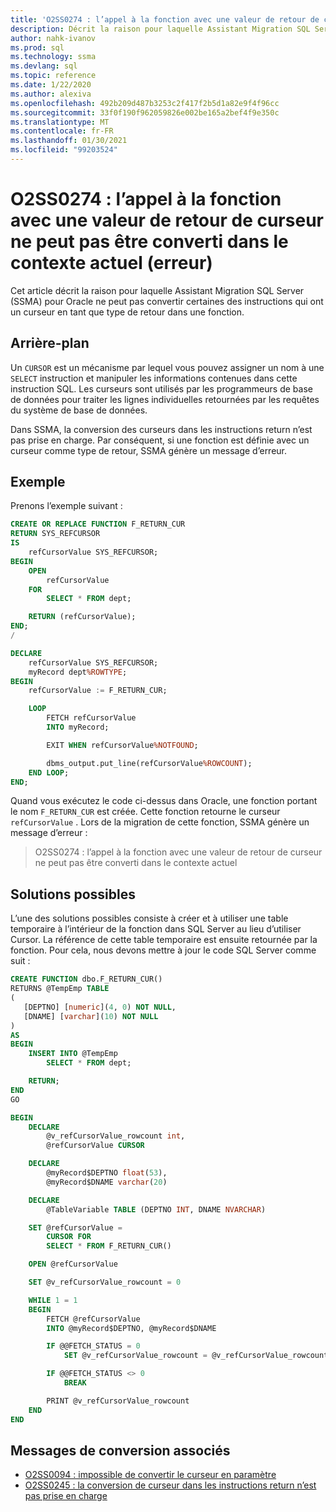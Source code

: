 ```yaml
---
title: 'O2SS0274 : l’appel à la fonction avec une valeur de retour de curseur ne peut pas être converti dans le contexte actuel (erreur)'
description: Décrit la raison pour laquelle Assistant Migration SQL Server (SSMA) pour Oracle ne peut pas convertir certaines des instructions qui ont un curseur en tant que type de retour dans un message d’erreur de fonction O2SS0274.
author: nahk-ivanov
ms.prod: sql
ms.technology: ssma
ms.devlang: sql
ms.topic: reference
ms.date: 1/22/2020
ms.author: alexiva
ms.openlocfilehash: 492b209d487b3253c2f417f2b5d1a82e9f4f96cc
ms.sourcegitcommit: 33f0f190f962059826e002be165a2bef4f9e350c
ms.translationtype: MT
ms.contentlocale: fr-FR
ms.lasthandoff: 01/30/2021
ms.locfileid: "99203524"
---
```

# <a name="o2ss0274-call-to-function-with-cursor-return-value-cannot-be-converted-in-current-context-error"></a>O2SS0274 : l’appel à la fonction avec une valeur de retour de curseur ne peut pas être converti dans le contexte actuel (erreur)

Cet article décrit la raison pour laquelle Assistant Migration SQL Server (SSMA) pour Oracle ne peut pas convertir certaines des instructions qui ont un curseur en tant que type de retour dans une fonction.

## <a name="background"></a>Arrière-plan

Un `CURSOR` est un mécanisme par lequel vous pouvez assigner un nom à une `SELECT` instruction et manipuler les informations contenues dans cette instruction SQL. Les curseurs sont utilisés par les programmeurs de base de données pour traiter les lignes individuelles retournées par les requêtes du système de base de données.

Dans SSMA, la conversion des curseurs dans les instructions return n’est pas prise en charge. Par conséquent, si une fonction est définie avec un curseur comme type de retour, SSMA génère un message d’erreur.

## <a name="example"></a>Exemple

Prenons l’exemple suivant :

```sql
CREATE OR REPLACE FUNCTION F_RETURN_CUR
RETURN SYS_REFCURSOR
IS
    refCursorValue SYS_REFCURSOR;
BEGIN
    OPEN
        refCursorValue
    FOR
        SELECT * FROM dept;

    RETURN (refCursorValue);
END;
/

DECLARE
    refCursorValue SYS_REFCURSOR;
    myRecord dept%ROWTYPE;
BEGIN
    refCursorValue := F_RETURN_CUR;

    LOOP
        FETCH refCursorValue
        INTO myRecord;

        EXIT WHEN refCursorValue%NOTFOUND;

        dbms_output.put_line(refCursorValue%ROWCOUNT);
    END LOOP;
END;
```

Quand vous exécutez le code ci-dessus dans Oracle, une fonction portant le nom `F_RETURN_CUR` est créée. Cette fonction retourne le curseur `refCursorValue` . Lors de la migration de cette fonction, SSMA génère un message d’erreur :

> O2SS0274 : l’appel à la fonction avec une valeur de retour de curseur ne peut pas être converti dans le contexte actuel

## <a name="possible-remedies"></a>Solutions possibles

L’une des solutions possibles consiste à créer et à utiliser une table temporaire à l’intérieur de la fonction dans SQL Server au lieu d’utiliser Cursor. La référence de cette table temporaire est ensuite retournée par la fonction. Pour cela, nous devons mettre à jour le code SQL Server comme suit :

```sql
CREATE FUNCTION dbo.F_RETURN_CUR()
RETURNS @TempEmp TABLE
(
   [DEPTNO] [numeric](4, 0) NOT NULL,
   [DNAME] [varchar](10) NOT NULL
)
AS
BEGIN
    INSERT INTO @TempEmp
        SELECT * FROM dept;

    RETURN;
END
GO

BEGIN
    DECLARE
        @v_refCursorValue_rowcount int,
        @refCursorValue CURSOR

    DECLARE
        @myRecord$DEPTNO float(53),
        @myRecord$DNAME varchar(20)

    DECLARE
        @TableVariable TABLE (DEPTNO INT, DNAME NVARCHAR)

    SET @refCursorValue =
        CURSOR FOR
        SELECT * FROM F_RETURN_CUR()

    OPEN @refCursorValue

    SET @v_refCursorValue_rowcount = 0

    WHILE 1 = 1
    BEGIN
        FETCH @refCursorValue
        INTO @myRecord$DEPTNO, @myRecord$DNAME

        IF @@FETCH_STATUS = 0
            SET @v_refCursorValue_rowcount = @v_refCursorValue_rowcount + 1

        IF @@FETCH_STATUS <> 0
            BREAK

        PRINT @v_refCursorValue_rowcount
    END
END
```

## <a name="related-conversion-messages"></a>Messages de conversion associés

* [O2SS0094 : impossible de convertir le curseur en paramètre](o2ss0094.md)
* [O2SS0245 : la conversion de curseur dans les instructions return n’est pas prise en charge](o2ss0245.md)
